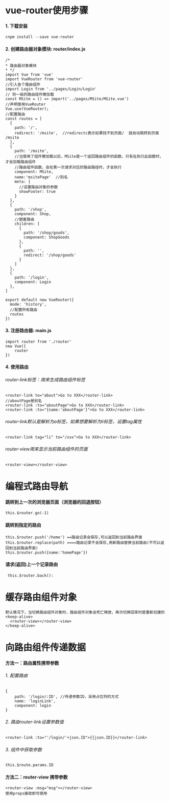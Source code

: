 # vue-router使用步骤
#### 1. 下载安装
    cnpm install --save vue-router
            
#### 2. 创建路由器对象模块: router/index.js
```
/*
* 路由器对象模块
* */
import Vue from 'vue'
import VueRouter from 'vue-router'
//引入各个路由组件
import Login from '../pages/Login/Login'
// 将一级的路由组件懒加载
const MSite = () => import('../pages/MSite/MSite.vue')
//声明使用VueRouter
Vue.use(VueRouter);
//配置路由
const routes = [
  {
    path: '/',
    redirect: '/msite',  //redirectc表示如果找不到页面/  就自动跳转到页面 /msite
  },
  {
    path: '/msite',
    //当使用了组件懒加载以后，MSite是一个返回路由组件的函数，只有在执行此函数时，才会加载路由组件
    //路由组件函数，会在第一次请求对应的路由路径时，才会执行
    component: MSite,
    name:'msitePage'  //别名
    meta: {
      //设置路由对象的参数
      showFooter: true
    }
  },
  {
    path: '/shop',
    component: Shop,
    //嵌套路由
    children: [
      {
        path: '/shop/goods',
        component: ShopGoods
      },
      {
        path: '',
        redirect: '/shop/goods'
      }
    ]
  },
  {
    path: '/login',
    component: Login
  },
]

export default new VueRouter({
  mode: 'history',
  //配置所有路由
  routes
})

```
       
#### 3. 注册路由器: main.js
    import router from './router'
    new Vue({
        router
    })
    
#### 4. 使用路由
###### router-link标签：用来生成路由组件标签
    <router-link to="about">Go to XXX</router-link>
    //aboutPage是别名
    <router-link :to="aboutPage">Go to XXX</router-link>
    <router-link :to="{name:'aboutPage'}">Go to XXX</router-link>
###### router-link默认是解析为a标签，如果想要解析为li标签，设置tag属性
    <router-link tag="li" to="/xxx">Go to XXX</router-link>
###### router-view用来显示当前路由组件的页面     
    <router-view></router-view>
    

# 编程式路由导航
#### 跳转到上一次的浏览器页面（浏览器的回退按钮）
    this.$router.go(-1)
#### 跳转到指定的路由
    this.$router.push('/home') ==路由记录会保存,可以返回到当前路由界面
    this.$router.replace(path) ====路由记录不会保存,用新路由替换当前路由(不可以返回到当前路由界面)
    this.$router.push({name:'homePage'})
#### 请求(返回)上一个记录路由    
     this.$router.back():    

# 缓存路由组件对象
    默认情况下，当切换路由组件对象时，路由组件对象会死亡释放，再次切换回来时是重新创建的
    <keep-alive>
      <router-view></router-view>
    </keep-alive>

# 向路由组件传递数据
#### 方法一：路由属性携带参数
###### 1. 配置路由
```
{
    path: '/login/:ID', //传递参数ID，采用占位符的方式
    name: 'loginLink',
    component: login
}
```
###### 2. 路由router-link设置参数值
    <router-link :to="'/login/'+json.ID">{{json.ID}}</router-link>

###### 3. 组件中获取参数
    this.$route.params.ID

#### 方法二：router-view 携带参数
    <router-view :msg="msg"></router-view>
    使用props接收即可使用
  

